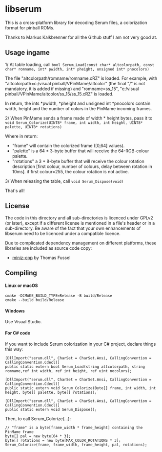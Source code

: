 # libserum
This is a cross-platform library for decoding Serum files, a colorization format for pinball ROMs.

Thanks to Markus Kalkbrenner for all the Github stuff I am not very good at.

## Usage ingame

1/ At table loading, call `bool Serum_Load(const char* altcolorpath, const char* romname, int* pwidth, int* pheight, unsigned int* pnocolors)`

The file "altcolorpath/romname/romname.cRZ" is loaded. For example, with "altcolorpath=c:/visual pinball/VPinMame/altcolor" (the final "/" is not mandatory, it is added if missing) and "romname=ss_15", "c:/visual pinball/VPinMame/altcolor/ss_15/ss_15.cRZ" is loaded.

In return, the ints *pwidth, *pheight and unsigned int *pnocolors contain width, height and the number of colors in the PinMame incoming frames.

2/ When PinMame sends a frame made of width * height bytes, pass it to `void Serum_Colorize(UINT8* frame, int width, int height, UINT8* palette, UINT8* rotations)`

Where in return:
- "frame" will contain the colorized frame ([0,64] values).
- "palette" is a 64 * 3-byte buffer that will receive the 64-RGB-colour palette.
- "rotations" a 3 * 8-byte buffer that will receive the colour rotation description [first colour, number of colours, delay between rotation in 10ms]. if first colour=255, the colour rotation is not active.

3/ When releasing the table, call `void Serum_Dispose(void)`

That's all!

## License 
The code in this directory and all sub-directories is licenced under GPLv2 (or later), except if a different license is
mentioned in a file's header or in a sub-directory. Be aware of the fact that your own enhancements of libserum need to
be licenced under a compatible licence.

Due to complicated dependency management on different platforms, these libraries are included as source code copy:
* [miniz-cpp](https://github.com/tfussell/miniz-cpp) by Thomas Fussel

## Compiling

#### Linux or macOS
```shell
cmake -DCMAKE_BUILD_TYPE=Release -B build/Release
cmake --build build/Release
```

#### Windows
Use Visual Studio.

#### For C# code
If you want to include Serum colorization in your C# project, declare things this way:

```
[DllImport("serum.dll", CharSet = CharSet.Ansi, CallingConvention = CallingConvention.Cdecl)]
public static extern bool Serum_Load(string altcolorpath, string romname,ref int width, ref int height, ref uint nocolors);

[DllImport("serum.dll", CharSet = CharSet.Ansi, CallingConvention = CallingConvention.Cdecl)]
public static extern void Serum_Colorize(Byte[] frame, int width, int height, byte[] palette, byte[] rotations);

[DllImport("serum.dll", CharSet = CharSet.Ansi, CallingConvention = CallingConvention.Cdecl)]
public static extern void Serum_Dispose();
```

Then, to call Serum_Colorize(...):

```
// "frame" is a byte[frame_width * frame_height] containing the PinMame frame
byte[] pal = new byte[64 * 3];
byte[] rotations = new byte[MAX_COLOR_ROTATIONS * 3];
Serum_Colorize(frame, frame_width, frame_height, pal, rotations);
```
